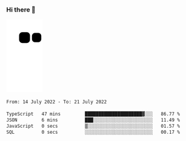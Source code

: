 ### Hi there 👋
![Alt text](https://raw.githubusercontent.com/romain22222/romain22222/output/github-contribution-grid-snake.svg)

<!--START_SECTION:waka-->

```text
From: 14 July 2022 - To: 21 July 2022

TypeScript   47 mins         █████████████████████▓░░░   86.77 %
JSON         6 mins          ███░░░░░░░░░░░░░░░░░░░░░░   11.49 %
JavaScript   0 secs          ▒░░░░░░░░░░░░░░░░░░░░░░░░   01.57 %
SQL          0 secs          ░░░░░░░░░░░░░░░░░░░░░░░░░   00.17 %
```

<!--END_SECTION:waka-->
<!--
**romain22222/romain22222** is a ✨ _special_ ✨ repository because its `README.md` (this file) appears on your GitHub profile.

Here are some ideas to get you started:

- 🔭 I’m currently working on ...
- 🌱 I’m currently learning ...
- 👯 I’m looking to collaborate on ...
- 🤔 I’m looking for help with ...
- 💬 Ask me about ...
- 📫 How to reach me: ...
- 😄 Pronouns: ...
- ⚡ Fun fact: ...
-->
